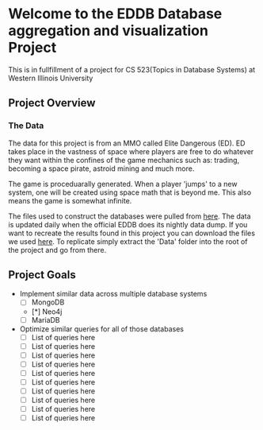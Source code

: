 # Welcome to the EDDB Database aggregation and visualization Project #

This is in fullfillment of a project for CS 523(Topics in Database Systems) at Western Illinois University

## Project Overview ##

### The Data ###
The data for this project is from an MMO called Elite Dangerous (ED). ED takes place in the vastness of space where players are free to do whatever they want within the confines of the game mechanics such as: trading, becoming a space pirate, astroid mining and much more. 

The game is proceduarally generated. When a player 'jumps' to a new system, one will be created using space math that is beyond me. This also means the game is somewhat infinite. 

The files used to construct the databases were pulled from [here](https://eddb.io/api). The data is updated daily when the official EDDB does its nightly data dump. If you want to recreate the results found in this project you can download the files we used [here](https://drive.google.com/file/d/1vBIUQmErZzgLlenMJXuB4oJvEPDopNGg/view?usp=sharing). To replicate simply extract the 'Data' folder into the root of the project and go from there.

## Project Goals ##
* Implement similar data across multiple database systems
    - [ ] MongoDB
    - [*] Neo4j
    - [ ] MariaDB
* Optimize similar queries for all of those databases
    - [ ] List of queries here
    - [ ] List of queries here
    - [ ] List of queries here
    - [ ] List of queries here
    - [ ] List of queries here
    - [ ] List of queries here
    - [ ] List of queries here
    - [ ] List of queries here
    - [ ] List of queries here
    - [ ] List of queries here
